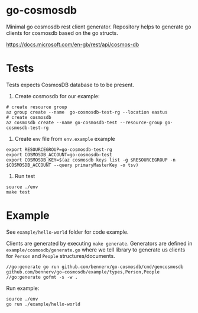 # go-cosmosdb

Minimal go cosmosdb rest client generator.
Repository helps to generate go clients for cosmosdb based on the go structs.

https://docs.microsoft.com/en-gb/rest/api/cosmos-db


# Tests

Tests expects CosmosDB database to to be present.

1. Create cosmosdb for our example:
```
# create resource group
az group create --name  go-cosmosdb-test-rg --location eastus
# create cosmosdb
az cosmosdb create --name go-cosmosdb-test --resource-group go-cosmosdb-test-rg
```

1. Create `env` file from `env.example` example
```
export RESOURCEGROUP=go-cosmosdb-test-rg
export COSMOSDB_ACCOUNT=go-cosmosdb-test
export COSMOSDB_KEY=$(az cosmosdb keys list -g $RESOURCEGROUP -n $COSMOSDB_ACCOUNT --query primaryMasterKey -o tsv)
```

1. Run test
```
source ./env
make test
```

# Example

See `example/hello-world` folder for code example.

Clients are generated by executing `make generate`. Generators are defined in
`example/cosmosdb/generate.go` where we tell library to generate us clients for `Person` and `People` structures/documents.
```
//go:generate go run github.com/bennerv/go-cosmosdb/cmd/gencosmosdb github.com/bennerv/go-cosmosdb/example/types,Person,People
//go:generate gofmt -s -w .
```

Run example:

```
source ./env
go run ./example/hello-world
```
